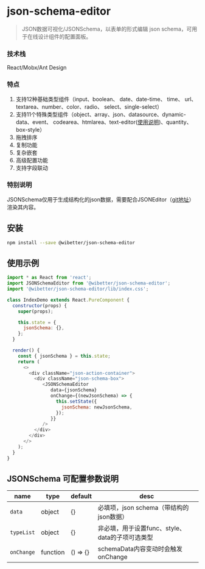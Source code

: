 # json-schema-editor

> JSON数据可视化/JSONSchema，以表单的形式编辑 json schema，可用于在线设计组件的配置面板。

### 技术栈
React/Mobx/Ant Design

### 特点
1. 支持12种基础类型组件（input、boolean、 date、date-time、 time、 url、
 textarea、number、color、radio、 select、single-select）
2. 支持11个特殊类型组件（object、array、json、datasource、dynamic-data、event、
codearea、htmlarea、text-editor([使用说明](https://github.com/wibetter/json-editor/blob/master/docs/TextEditor.md))、quantity、box-style）
3. 拖拽排序
4. 复制功能
5. 复杂嵌套
6. 高级配置功能
7. 支持字段联动

### 特别说明
JSONSchema仅用于生成结构化的json数据，需要配合JSONEditor（[git地址](https://github.com/wibetter/json-editor)）渲染其内容。


## 安装

```bash
npm install --save @wibetter/json-schema-editor
```

## 使用示例

```js
import * as React from 'react';
import JSONSchemaEditor from '@wibetter/json-schema-editor';
import '@wibetter/json-schema-editor/lib/index.css';

class IndexDemo extends React.PureComponent {
  constructor(props) {
    super(props);

    this.state = {
      jsonSchema: {},
    };
  }

  render() {
    const { jsonSchema } = this.state;
    return (
      <>
        <div className="json-action-container">
          <div className="json-schema-box">
             <JSONSchemaEditor
                data={jsonSchema}
                onChange={(newJsonSchema) => {
                  this.setState({
                    jsonSchema: newJsonSchema,
                  });
                }}
             />
          </div>
        </div>
      </>
    );
  }
}
```

## JSONSchema 可配置参数说明

| name         | type     | default | desc                            |
| ------------ | -------- | ------- | ------------------------------- |
| `data`       | object   | {}      | 必填项，json schema（带结构的json数据）    |
| `typeList`   | object   | {}      | 非必填，用于设置func、style、data的子项可选类型    |
| `onChange`   | function | () => {}  | schemaData内容变动时会触发onChange |

